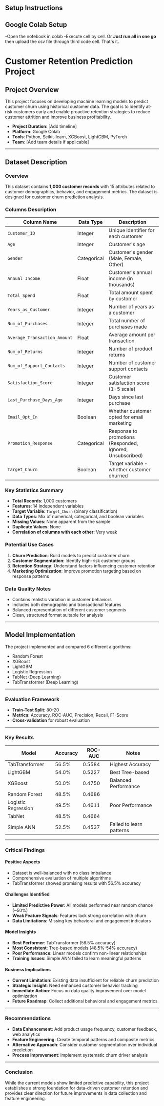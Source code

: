 
## Setup Instructions

## Google Colab Setup
-Open the notebook in colab 
-Execute cell by cell. Or **Just run all in one go** then upload the csv file through third code cell. That's it.



# Customer Retention Prediction Project

## Project Overview
This project focuses on developing machine learning models to predict customer churn using historical customer data. The goal is to identify at-risk customers early and enable proactive retention strategies to reduce customer attrition and improve business profitability.

- **Project Duration**: [Add timeline]  
- **Platform**: Google Colab  
- **Tools**: Python, Scikit-learn, XGBoost, LightGBM, PyTorch  
- **Team**: [Add team details if applicable]  

---

## Dataset Description


### Overview
This dataset contains **1,000 customer records** with 15 attributes related to customer demographics, behavior, and engagement metrics. The dataset is designed for customer churn prediction analysis.

### Columns Description

| Column Name | Data Type | Description |
|-------------|-----------|-------------|
| `Customer_ID` | Integer | Unique identifier for each customer |
| `Age` | Integer | Customer's age |
| `Gender` | Categorical | Customer's gender (Male, Female, Other) |
| `Annual_Income` | Float | Customer's annual income (in thousands) |
| `Total_Spend` | Float | Total amount spent by customer |
| `Years_as_Customer` | Integer | Number of years as a customer |
| `Num_of_Purchases` | Integer | Total number of purchases made |
| `Average_Transaction_Amount` | Float | Average amount per transaction |
| `Num_of_Returns` | Integer | Number of product returns |
| `Num_of_Support_Contacts` | Integer | Number of customer support contacts |
| `Satisfaction_Score` | Integer | Customer satisfaction score (1-5 scale) |
| `Last_Purchase_Days_Ago` | Integer | Days since last purchase |
| `Email_Opt_In` | Boolean | Whether customer opted for email marketing |
| `Promotion_Response` | Categorical | Response to promotions (Responded, Ignored, Unsubscribed) |
| `Target_Churn` | Boolean | Target variable - whether customer churned |

### Key Statistics Summary

- **Total Records**: 1,000 customers
- **Features**: 14 independent variables
- **Target Variable**: `Target_Churn` (binary classification)
- **Data Types**: Mix of numerical, categorical, and boolean variables
- **Missing Values**: None apparent from the sample
- **Duplicate Values**: None
- **Correlation of columns with each other**: Very weak

### Potential Use Cases

1. **Churn Prediction**: Build models to predict customer churn
2. **Customer Segmentation**: Identify high-risk customer groups
3. **Retention Strategy**: Understand factors influencing customer retention
4. **Marketing Optimization**: Improve promotion targeting based on response patterns

### Data Quality Notes

- Contains realistic variation in customer behaviors
- Includes both demographic and transactional features
- Balanced representation of different customer segments
- Clean, structured format suitable for analysis

---


## Model Implementation

The project implemented and compared 6 different algorithms:

- Random Forest
- XGBoost
- LightGBM
- Logistic Regression
- TabNet (Deep Learning)
- TabTransformer (Deep Learning)

---

### Evaluation Framework
- **Train-Test Split**: 80-20  
- **Metrics**: Accuracy, ROC-AUC, Precision, Recall, F1-Score  
- **Cross-validation** for robust evaluation  

---

### Key Results

| Model             | Accuracy | ROC-AUC  | Notes                     |
|------------------|----------|----------|--------------------------|
| TabTransformer    | 56.5%    | 0.5584   | Highest Accuracy         |
| LightGBM          | 54.0%    | 0.5227   | Best Tree-based          |
| XGBoost           | 50.0%    | 0.4750   | Balanced Performance     |
| Random Forest     | 48.5%    | 0.4686   |                          |
| Logistic Regression | 49.5%  | 0.4611   | Poor Performance         |
| TabNet            | 48.5%    | 0.4664   |                          |
| Simple ANN        | 52.5%    | 0.4537   | Failed to learn patterns |

---

### Critical Findings

####  Positive Aspects
- Dataset is well-balanced with no class imbalance  
- Comprehensive evaluation of multiple algorithms  
- TabTransformer showed promising results with 56.5% accuracy  

#### Challenges Identified
- **Limited Predictive Power**: All models performed near random chance (~50%)  
- **Weak Feature Signals**: Features lack strong correlation with churn  
- **Data Limitations**: Missing key behavioral and engagement indicators  

####  Model Insights
- **Best Performer**: TabTransformer (56.5% accuracy)  
- **Most Consistent**: Tree-based models (48.5%-54% accuracy)  
- **Poor Performance**: Linear models confirm non-linear relationships  
- **Training Issues**: Simple ANN failed to learn meaningful patterns  

#### Business Implications
- **Current Limitation**: Existing data insufficient for reliable churn prediction  
- **Strategic Insight**: Need enhanced customer behavior tracking  
- **Immediate Action**: Focus on data quality improvement over model optimization  
- **Future Roadmap**: Collect additional behavioral and engagement metrics  

---

### Recommendations
- **Data Enhancement**: Add product usage frequency, customer feedback, web analytics  
- **Feature Engineering**: Create temporal patterns and composite metrics  
- **Alternative Approach**: Consider customer segmentation over individual prediction  
- **Process Improvement**: Implement systematic churn driver analysis  

---

### Conclusion
While the current models show limited predictive capability, this project establishes a strong foundation for data-driven customer retention and provides clear direction for future improvements in data collection and feature engineering.


